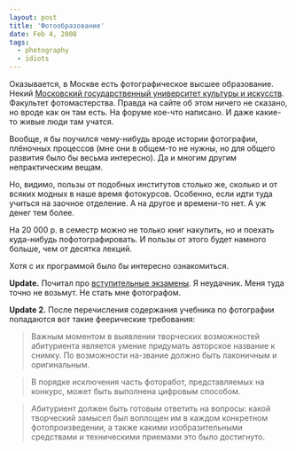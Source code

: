 ```yaml
---
layout: post
title: 'Фотообразование'
date: Feb 4, 2008
tags:
  - photography
  - idiots
---
```


Оказывается, в Москве есть фотографическое высшее образование. Некий [Московский государственный университет культуры и искусств](http://www.msuc.org/). Факультет фотомастерства. Правда на сайте об этом ничего не сказано, но вроде как он там есть. На форуме кое-что написано. И даже какие-то живые люди там учатся.

Вообще, я бы поучился чему-нибудь вроде истории фотографии, плёночных процессов (мне они в общем-то не нужны, но для общего развития было бы весьма интересно). Да и многим другим непрактическим вещам.

Но, видимо, пользы от подобных институтов столько же, сколько и от всяких модных в наше время фотокурсов. Особенно, если идти туда учиться на заочное отделение. А на другое и времени-то нет. А уж денег тем более.

На 20 000 р. в семестр можно не только книг накупить, но и поехать куда-нибудь пофотографировать. И пользы от этого будет намного больше, чем от десятка лекций.

Хотя с их программой было бы интересно ознакомиться.

<!--more-->

**Update.** Почитал про [вступительные экзамены](http://www.msuc.org/forum/viewtopic.php?t=181). Я неудачник. Меня туда точно не возьмут. Не стать мне фотографом.

**Update 2.** После перечисления содержания учебника по фотографии попадаются вот такие феерические требования:

> Важным моментом в выявлении творческих возможностей абитуриента является умение придумать авторское название к снимку. По возможности на-звание должно быть лаконичным и оригинальным.

> В порядке исключения часть фоторабот, представляемых на конкурс, может быть выполнена цифровым способом.

> Абитуриент должен быть готовым ответить на вопросы: какой творческий замысел был воплощен им в каждом конкретном фотопроизведении, а также какими изобразительными средствами и техническими приемами это было достигнуто.
